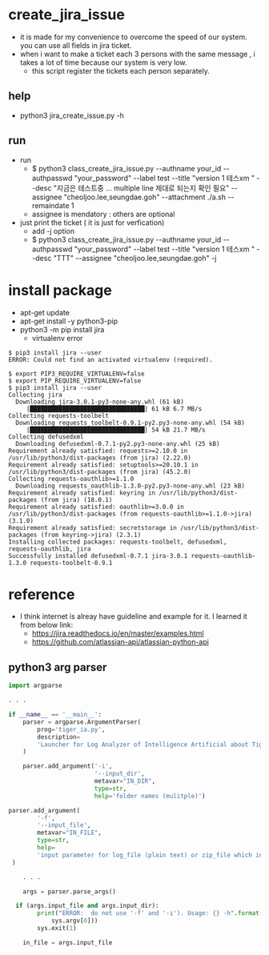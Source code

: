 # create_jira_issue
- it is made for my convenience to overcome the speed of our system. you can use all fields in jira ticket.
- when i want to make a ticket each 3 persons with the same message , i takes a lot of time because our system is very low.
    - this script register the tickets each person separately.

## help
- python3 jira_create_issue.py -h 

## run
- run
    - $ python3 class_create_jira_issue.py --authname your_id --authpasswd "your_password"  --label test --title "version 1 테스xm "  --desc "지금은 테스트중 ... multiple line
제대로 되는지 확인 필요" --assignee "cheoljoo.lee,seungdae.goh" --attachment ./a.sh --remaindate 1 
    - assignee is mendatory : others are optional
- just print the ticket ( it is just for verfication)
    - add -j option 
    - $ python3 class_create_jira_issue.py --authname your_id --authpasswd "your_password"  --label test --title "version 1 테스xm "  --desc "TTT" --assignee "cheoljoo.lee,seungdae.goh"  -j

# install package
- apt-get update
- apt-get install -y python3-pip
- python3 -m pip install jira
    - virtualenv error
```
$ pip3 install jira --user
ERROR: Could not find an activated virtualenv (required).

$ export PIP3_REQUIRE_VIRTUALENV=false
$ export PIP_REQUIRE_VIRTUALENV=false
$ pip3 install jira --user
Collecting jira
  Downloading jira-3.0.1-py3-none-any.whl (61 kB)
     |████████████████████████████████| 61 kB 6.7 MB/s
Collecting requests-toolbelt
  Downloading requests_toolbelt-0.9.1-py2.py3-none-any.whl (54 kB)
     |████████████████████████████████| 54 kB 21.7 MB/s
Collecting defusedxml
  Downloading defusedxml-0.7.1-py2.py3-none-any.whl (25 kB)
Requirement already satisfied: requests>=2.10.0 in /usr/lib/python3/dist-packages (from jira) (2.22.0)
Requirement already satisfied: setuptools>=20.10.1 in /usr/lib/python3/dist-packages (from jira) (45.2.0)
Collecting requests-oauthlib>=1.1.0
  Downloading requests_oauthlib-1.3.0-py2.py3-none-any.whl (23 kB)
Requirement already satisfied: keyring in /usr/lib/python3/dist-packages (from jira) (18.0.1)
Requirement already satisfied: oauthlib>=3.0.0 in /usr/lib/python3/dist-packages (from requests-oauthlib>=1.1.0->jira) (3.1.0)
Requirement already satisfied: secretstorage in /usr/lib/python3/dist-packages (from keyring->jira) (2.3.1)
Installing collected packages: requests-toolbelt, defusedxml, requests-oauthlib, jira
Successfully installed defusedxml-0.7.1 jira-3.0.1 requests-oauthlib-1.3.0 requests-toolbelt-0.9.1

```


# reference
- I think internet is alreay have guideline and example for it. I learned it from below link:
    - https://jira.readthedocs.io/en/master/examples.html  
    - https://github.com/atlassian-api/atlassian-python-api 

## python3 arg parser
```python
import argparse

. . .

if __name__ == '__main__':
    parser = argparse.ArgumentParser(
        prog='tiger_ia.py',
        description=
        'Launcher for Log Analyzer of Intelligence Artificial about Tiger Log files'
    )

    parser.add_argument('-i',
                        '--input_dir',
                        metavar="IN_DIR",
                        type=str,
                        help='folder names (mulitple)')

parser.add_argument(
        '-f',
        '--input_file',
        metavar="IN_FILE",
        type=str,
        help=
        'input parameter for log_file (plain text) or zip_file which includes multiple log files'
 )

    . . .

    args = parser.parse_args()

  if (args.input_file and args.input_dir):
        print("ERROR:  do not use '-f' and '-i'). Usage: {} -h".format(
            sys.argv[0]))
        sys.exit(1)

    in_file = args.input_file

```
